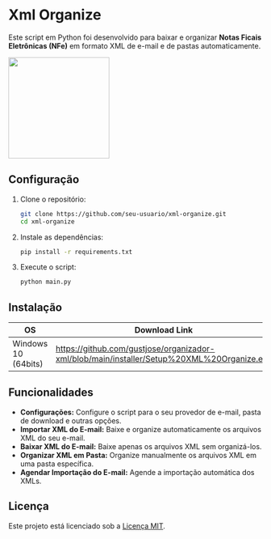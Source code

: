 # Xml Organize

Este script em Python foi desenvolvido para baixar e organizar **Notas Ficais Eletrônicas (NFe)** em formato XML de e-mail e de pastas automaticamente.

<img src="https://imgur.com/oUCxSrZ.png" width="200" />

## Configuração

1. Clone o repositório:

    ```bash
    git clone https://github.com/seu-usuario/xml-organize.git
    cd xml-organize
    ```

2. Instale as dependências:

    ```bash
    pip install -r requirements.txt
    ```

3. Execute o script:

    ```bash
    python main.py
    ```

## Instalação

| OS                  	| Download Link                                                                              	|
|---------------------	|--------------------------------------------------------------------------------------------	|
| Windows 10 (64bits) 	| https://github.com/gustjose/organizador-xml/blob/main/installer/Setup%20XML%20Organize.exe 	|

## Funcionalidades

- **Configurações:** Configure o script para o seu provedor de e-mail, pasta de download e outras opções.
- **Importar XML do E-mail:** Baixe e organize automaticamente os arquivos XML do seu e-mail.
- **Baixar XML do E-mail:** Baixe apenas os arquivos XML sem organizá-los.
- **Organizar XML em Pasta:** Organize manualmente os arquivos XML em uma pasta específica.
- **Agendar Importação do E-mail:** Agende a importação automática dos XMLs.

## Licença

Este projeto está licenciado sob a [Licença MIT](LICENSE.txt).
